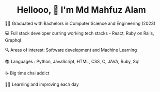<h1 align=center>Hellooo, 👋 I'm Md Mahfuz Alam </h1>
  
👩‍🎓  Graduated with Bachelors in Computer Science and Engineering (2023)

💻 Full stack developer curring working tech stacks - React, Ruby on Rails, Graphql

🔍 Areas of interest: Software development and Machine Learning

📚 Languages : Python, JavaScript, HTML, CSS, C, JAVA, Ruby, Sql

☕ Big time chai addict

👩‍💻 Learning and improving each day

<br>
<p align="center">
 
</p>
